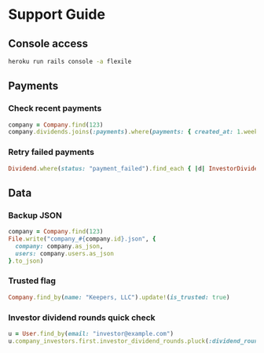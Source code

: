 # Support Guide

## Console access

```bash
heroku run rails console -a flexile
```

## Payments

### Check recent payments

```ruby
company = Company.find(123)
company.dividends.joins(:payments).where(payments: { created_at: 1.week.ago.. })
```

### Retry failed payments

```ruby
Dividend.where(status: "payment_failed").find_each { |d| InvestorDividendsPaymentJob.perform_async(d.company_investor_id) }
```

## Data

### Backup JSON

```ruby
company = Company.find(123)
File.write("company_#{company.id}.json", {
  company: company.as_json,
  users: company.users.as_json
}.to_json)
```

### Trusted flag

```ruby
Company.find_by(name: "Keepers, LLC").update!(is_trusted: true)
```

### Investor dividend rounds quick check

```ruby
u = User.find_by(email: "investor@example.com")
u.company_investors.first.investor_dividend_rounds.pluck(:dividend_round_id)
```
